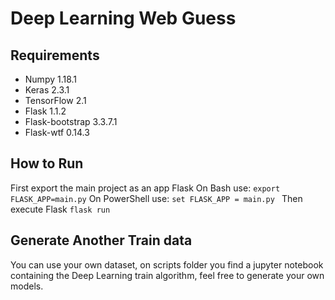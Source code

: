 # Deep Learning Web Guess

## Requirements
* Numpy 1.18.1
* Keras 2.3.1
* TensorFlow 2.1
* Flask 1.1.2
* Flask-bootstrap 3.3.7.1
* Flask-wtf 0.14.3

## How to Run
First export the main project as an app Flask
On Bash use:
``
export FLASK_APP=main.py
``
On PowerShell use:
``
set FLASK_APP = main.py 
``
Then execute Flask
``
flask run
``

## Generate Another Train data
You can use your own dataset, on scripts folder you find a jupyter notebook containing the Deep Learning train algorithm, feel free to generate your own models.
